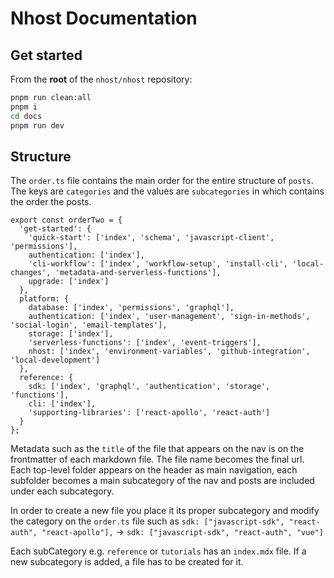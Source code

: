 # Nhost Documentation

## Get started

From the **root** of the `nhost/nhost` repository:

```bash
pnpm run clean:all
pnpm i
cd docs
pnpm run dev
```


## Structure

The `order.ts` file contains the main order for the entire structure of `posts`. The keys are `categories` and the values are `subcategories` in which contains the order the posts.

```
export const orderTwo = {
  'get-started': {
    'quick-start': ['index', 'schema', 'javascript-client', 'permissions'],
    authentication: ['index'],
    'cli-workflow': ['index', 'workflow-setup', 'install-cli', 'local-changes', 'metadata-and-serverless-functions'],
    upgrade: ['index']
  },
  platform: {
    database: ['index', 'permissions', 'graphql'],
    authentication: ['index', 'user-management', 'sign-in-methods', 'social-login', 'email-templates'],
    storage: ['index'],
    'serverless-functions': ['index', 'event-triggers'],
    nhost: ['index', 'environment-variables', 'github-integration', 'local-development']
  },
  reference: {
    sdk: ['index', 'graphql', 'authentication', 'storage', 'functions'],
    cli: ['index'],
    'supporting-libraries': ['react-apollo', 'react-auth']
  }
};
```

Metadata such as the `title` of the file that appears on the nav is on the frontmatter of each markdown file. The file name becomes the final url. Each top-level folder appears on the header as main navigation, each subfolder becomes a main subcategory of the nav and posts are included under each subcategory.

In order to create a new file you place it its proper subcategory and modify the category on the `order.ts` file such as `sdk: ["javascript-sdk", "react-auth", "react-apollo"],` -> `sdk: ["javascript-sdk", "react-auth", "vue"]`

Each subCategory e.g. `reference` or `tutorials` has an `index.mdx` file. If a new subcategory is added, a file has to be created for it.
